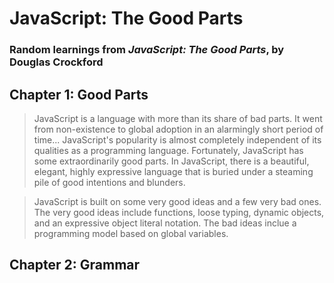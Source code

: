 # JavaScript: The Good Parts
### Random learnings from *JavaScript: The Good Parts*, by Douglas Crockford

## Chapter 1: Good Parts

> JavaScript is a language with more than its share of bad parts. It went from non-existence to global adoption in an alarmingly short period of time...  JavaScript's popularity is almost completely independent of its qualities as a programming language.
> Fortunately, JavaScript has some extraordinarily good parts. In JavaScript, there is a beautiful, elegant, highly expressive language that is buried under a steaming pile of good intentions and blunders.

 > JavaScript is built on some very good ideas and a few very bad ones.
 >The very good ideas include functions, loose typing, dynamic objects, and an expressive object literal notation. The bad ideas inclue a programming model based on global variables.

 ## Chapter 2: Grammar